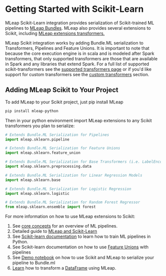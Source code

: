 # Getting Started with Scikit-Learn

MLeap Scikit-Learn integration provides serialization of Scikit-trained ML
pipelines to [MLeap Bundles](../mleap-bundle/). MLeap also provides
several extensions to Scikit, including [MLeap extensions transformers.](../core-concepts/transformers/support.md#extensions)

MLeap Scikit integration works by adding Bundle.ML serialization to Transformers, Pipelines and Feature Unions. 
It is important to note that because the core execution engine is in scala and is modeled after Spark transformers, 
that only supported transformers are those that are available in Spark and any libraries that extend Spark.
For a full list of supported scikit-transformers see the [supported transformers page](../core-concepts/transformers/support.md) or if you'd like support for custom transformers see the [custom transformers]() section.

## Adding MLeap Scikit to Your Project

To add MLeap to your Scikit project, just pip install MLeap

```bash
pip install mleap-python
```

Then in your python environment import MLeap extensions to any Scikit transformers you plan to serialize:

```python
# Extends Bundle.ML Serialization for Pipelines
import mleap.sklearn.pipeline

# Extends Bundle.ML Serialization for Feature Unions
import mleap.sklearn.feature_union

# Extends Bundle.ML Serialization for Base Transformers (i.e. LabelEncoder, Standard Scaler)
import mleap.sklearn.preprocessing.data

# Extends Bundle.ML Serialization for Linear Regression Models
import mleap.sklearn.base

# Extends Bundle.ML Serialization for Logistic Regression
import mleap.sklearn.logistic

# Extends Bundle.ML Serialization for Random Forest Regressor
from mleap.sklearn.ensemble import forest
```


For more information on how to use MLeap extensions to Scikit:

1. See [core concepts](../core-concepts/) for an overview of ML pipelines.
2. Detailed guide to [MLeap and Scikit-Learn](../scikit-learn/index.md)
3. See [Scikit-learn documentation](http://scikit-learn.org/stable/modules/generated/sklearn.pipeline.Pipeline.html) to learn how to train ML pipelines in Python.
4. See Scikit-learn documentation on how to use [Feature Unions](http://scikit-learn.org/stable/modules/generated/sklearn.pipeline.FeatureUnion.html) with pipelines
5. See [Demo notebook](https://github.com/combust/mleap-demo/) on how to use Scikit and MLeap to serialize your pipeline to Bundle.ml
6. [Learn](../basic/transofrm-leap-frame.md) how to transform a [DataFrame](../core-concepts/data-frames/index.md) using MLeap.
